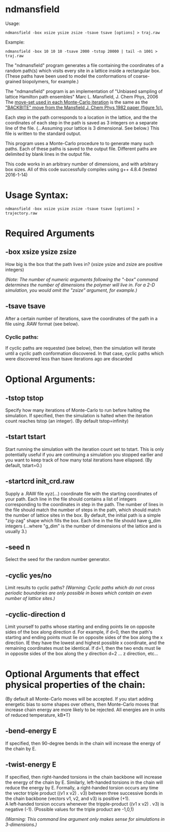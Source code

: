 ndmansfield
===========

Usage:
```
ndmansfield -box xsize ysize zsize -tsave tsave [options] > traj.raw
```
Example:
```
ndmansfield -box 10 10 10 -tsave 2000 -tstop 20000 | tail -n 1001 > traj.raw
```

The "ndmansfield" program generates a file containing the coordinates of a
random path(s) which visits every site in a lattice inside a rectangular box.
(These paths have been used to model the conformations of coarse-grained
biopolymers, for example.)

The "ndmansfield" program is an implementation of
"Unbiased sampling of lattice Hamilton path ensembles"
Marc L. Mansfield, J. Chem Phys, 2006
The
[move-set used in each Monte-Carlo iteration](images/Mansfield_monte-carlo_move_JCP2006_Fig1.png)
is the same as the
["BACKBITE" move from the Mansfield J. Chem Phys 1982 paper (figure 1c).](images/Mansfield_monte-carlo_move_JCP1982_Fig1.png)

Each step in the path corresponds to a location in the lattice, and the
the coordinates of each step in the path is saved as 3 integers on a separate
line of the file. (...Assuming your lattice is 3 dimensional.  See below.)
This file is written to the standard output.

This program uses a Monte-Carlo procedure to to generate many such paths.
Each of these paths is saved to the output file.  Different paths are delimited
by blank lines in the output file.

This code works in an arbitrary number of dimensions, and with arbitrary box
sizes. All of this code successfully compiles using g++ 4.8.4 (tested 2016-1-14)


# Usage Syntax:
```
ndmansfield -box xsize ysize zsize -tsave tsave [options] > trajectory.raw
```

# Required Arguments

## -box xsize ysize zsize

How big is the box that the path lives in?
(xsize ysize and zsize are positive integers)

*(Note: The number of numeric arguments following
the "-box" command determines the number of
dimensions the polymer will live in.  For a 2-D
simulation, you would omit the "zsize" argument,
for example.)*

## -tsave tsave

After a certain number of iterations, save the
coordinates of the path in a file using
.RAW format (see below).
### Cyclic paths:
If cyclic paths are requested (see below), then
the simulation will iterate until a cyclic path
conformation discovered.  In that case, cyclic
paths which were discovered less than tsave
iterations ago are discarded


# Optional Arguments:

## -tstop tstop

Specify how many iterations of Monte-Carlo to run
before halting the simulation.  If specified, then
the simulation is halted when the iteration count
reaches tstop (an integer).
(By default tstop=infinity)


## -tstart tstart

Start running the simulation with the iteration
count set to tstart. This is only potentially
useful if you are continuing a simulation you
stopped earlier and you want to keep track of
how many total iterations have ellapsed.
(By default, tstart=0.)


## -startcrd init_crd.raw

Supply a .RAW file xyz(...) coordinate file
with the starting coordinates of your path.
Each line in the file should contains a list of
integers corresponding to the coordinates in
step in the path.
The number of lines in the file should match
the number of steps in the path, which should
match the number of lattice sites in the box.
By default, the initial path is a simple "zig-zag"
shape which fills the box.
Each line in the file should have g_dim integers
(...where "g_dim" is the number of dimensions
of the lattice and is usually 3.)


## -seed n

Select the seed for the random number generator.


## -cyclic yes/no

Limit results to cyclic paths?
*(Warning: Cyclic paths which do not cross periodic
boundaries are only possible in boxes
which contain an even number of
lattice sites.)*


## -cyclic-direction d

Limit yourself to paths whose starting and ending
points lie on opposite sides of the box along
direction d.  For example, if d=0, then the path's
starting and ending points must lie on opposite
sides of the box along the x direction. IE they
have the lowest and highest possible x coordinate,
and the remaining coordinates must be identical.
If d=1, then the two ends must lie in opposite
sides of the box along the y direction
d=2 ... z direction, etc...



# Optional Arguments that effect physical properties of the chain:

(By default all Monte-Carlo moves will be accepted.
If you start adding energetic bias to some shapes over others,
then Monte-Carlo moves that increase chain energy are more likely to
be rejected. All energies are in units of reduced temperature, kB*T)

## -bend-energy E

If specified, then 90-degree bends in the chain
will increase the energy of the chain by E.

## -twist-energy E

If specified, then right-handed torsions in
the chain backbone will increase the energy
of the chain by E.  Similarly, left-handed
torsions in the chain will reduce the energy by E.
Formally, a right-handed torsion occurs any time
the vector triple product ((v1 x v2) . v3) between
three successive bonds in the chain backbone
(vectors v1, v2, and v3) is positive (+1).  
A left-handed torsion occurs whenever the
tripple-product ((v1 x v2) . v3) is negative (-1).
(Possible values for the triple product are -1,0,1)

*(Warning: This command line argument only makes
sense for simulations in 3-dimensions.)*
